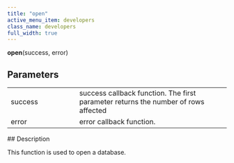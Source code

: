 ```yaml
---
title: "open"
active_menu_item: developers
class_name: developers
full_width: true
---
```



**open**(success, error)
   

## Parameters

<table>
<tr>
<td width="193">
success

</td>
<td width="17">

</td>
<td width="670">
success callback function. The first parameter returns the number of rows affected

</td>
</tr>
<tr>
<td width="193">
error

</td>
<td width="17">

</td>
<td width="670">
error callback function.

</td>
</tr>
</table>
## Description

This function is used to open a database.

     
     
   

